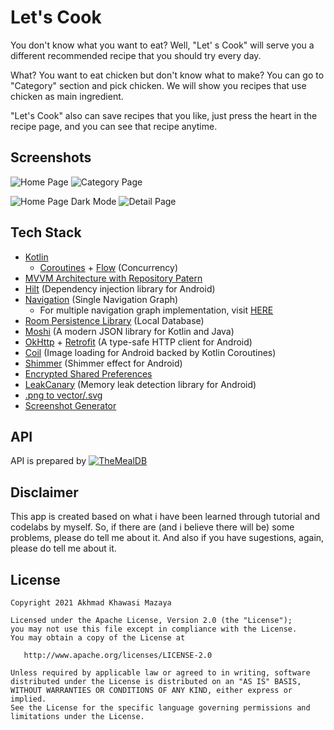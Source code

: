 # Let's Cook

You don't know what you want to eat? Well, "Let' s Cook" will serve you a different recommended recipe that you should try every day.

What? You want to eat chicken but don't know what to make? You can go to "Category" section and pick chicken. We will show you recipes that use chicken as main ingredient.

"Let's Cook" also can save recipes that you like, just press the heart in the recipe page, and you can see that recipe anytime.

## Screenshots

![Home Page](https://i.imgur.com/giqCmmz.png) ![Category Page](https://i.imgur.com/9xpMtYQ.png)

![Home Page Dark Mode](https://i.imgur.com/9A5WZU5.png) ![Detail Page](https://i.imgur.com/gXAWxV7.png)

## Tech Stack
* [Kotlin](https://kotlinlang.org/)
  * [Coroutines](https://developer.android.com/kotlin/coroutines?gclid=CjwKCAjw-e2EBhAhEiwAJI5jg8PEjvuQA4yyVE0XKE2UOoz5h1LlCKJ7IOMZN3DIdDE9R8ghDWIg2xoCWdMQAvD_BwE&gclsrc=aw.ds) + [Flow](https://developer.android.com/kotlin/flow) (Concurrency)
* [MVVM Architecture with Repository Patern](https://developer.android.com/jetpack/guide#recommended-app-arch) 
* [Hilt](https://developer.android.com/training/dependency-injection/hilt-android) (Dependency injection library for Android)
* [Navigation](https://developer.android.com/guide/navigation/navigation-getting-started) (Single Navigation Graph)
  * For multiple navigation graph implementation, visit [HERE](https://github.com/khawasi/LetsCook/tree/mult_nav_graph)
* [Room Persistence Library](https://developer.android.com/training/data-storage/room) (Local Database)
* [Moshi](https://github.com/square/moshi) (A modern JSON library for Kotlin and Java)
* [OkHttp](https://square.github.io/okhttp/) + [Retrofit](https://square.github.io/retrofit/) (A type-safe HTTP client for Android) 
* [Coil](https://github.com/coil-kt/coil) (Image loading for Android backed by Kotlin Coroutines)
* [Shimmer](http://facebook.github.io/shimmer-android/) (Shimmer effect for Android)
* [Encrypted Shared Preferences](https://developer.android.com/topic/security/data)
* [LeakCanary](https://square.github.io/leakcanary/) (Memory leak detection library for Android)
* [.png to vector/.svg](https://www.autotracer.org/)
* [Screenshot Generator](https://theapplaunchpad.com/)

## API
API is prepared by [![TheMealDB](https://www.themealdb.com/images/logo-small.png)](https://www.themealdb.com/api.php)

## Disclaimer
This app is created based on what i have been learned through tutorial and codelabs by myself.
So, if there are (and i believe there will be) some problems, please do tell me about it.
And also if you have sugestions, again, please do tell me about it.

## License

    Copyright 2021 Akhmad Khawasi Mazaya

    Licensed under the Apache License, Version 2.0 (the "License");
    you may not use this file except in compliance with the License.
    You may obtain a copy of the License at

       http://www.apache.org/licenses/LICENSE-2.0

    Unless required by applicable law or agreed to in writing, software
    distributed under the License is distributed on an "AS IS" BASIS,
    WITHOUT WARRANTIES OR CONDITIONS OF ANY KIND, either express or implied.
    See the License for the specific language governing permissions and
    limitations under the License.
